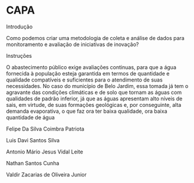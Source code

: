 # CAPA
Introdução

Como podemos criar uma metodologia de coleta e análise de dados para monitoramento e avaliação de
iniciativas de inovação?

Instruções

O abastecimento público exige avaliações continuas, para que a água
fornecida à população esteja garantida em termos de quantidade e qualidade
compatíveis e suficientes para o atendimento de suas necessidades. No caso do
município de Belo Jardim, essa tomada já tem o agravante das condições
climáticas e de solo que tornam as águas com qualidades de padrão inferior, já
que as águas apresentam alto níveis de sais, em virtude, de suas formações
geológicas e, por conseguinte, alta demanda evaporativa, o que faz ora ter baixa
qualidade, ora baixa quantidade de água

Felipe Da Silva Coimbra Patriota

Luis Davi Santos Silva

Antonio Mário Jesus Vidal Leite

Nathan Santos Cunha

Valdir Zacarias de Oliveira Junior